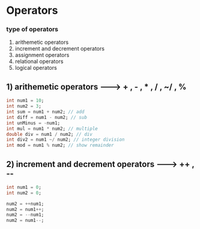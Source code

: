 # Operators

### type of operators
1) arithemetic operators
2) increment and decrement operators
3) assignment operators
4) relational operators
5) logical operators


## 1) arithemetic operators ---> + , - , * , / , ~/ , %

```dart
int num1 = 10;
int num2 = 3;
int sum = num1 + num2; // add
int diff = num1 - num2; // sub
int unMinus = -num1;
int mul = num1 * num2; // multiple
double div = num1 / num2; // div
int div2 = num1 ~/ num2; // integer division
int mod = num1 % num2; // show remainder
```

## 2) increment and decrement operators ---> ++ , --
```dart
int num1 = 0;
int num2 = 0;

num2 = ++num1;
num2 = num1++;
num2 = --num1;
num2 = num1--;
```
